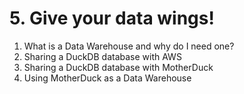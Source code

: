 # 5. Give your data wings!

1. What is a Data Warehouse and why do I need one?
2. Sharing a DuckDB database with AWS
3. Sharing a DuckDB database with MotherDuck
4. Using MotherDuck as a Data Warehouse
